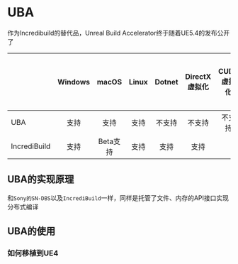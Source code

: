 UBA
===

作为Incredibuild的替代品，Unreal Build Accelerator终于随着UE5.4的发布公开了

||Windows|macOS|Linux|Dotnet|DirectX虚拟化|CUDA虚拟化|OpenCL虚拟化|内存盘支持|
|:-|:-:|:-:|:-:|:-:|:-:|:-:|:-:|:-:|
|UBA|支持|支持|支持|不支持|不支持|不支持|不支持|
|IncrediBuild|支持|Beta支持|支持|支持|支持|

## UBA的实现原理

和`Sony的SN-DBS`以及`IncrediBuild`一样，同样是托管了文件、内存的API接口实现分布式编译

## UBA的使用


### 如何移植到UE4